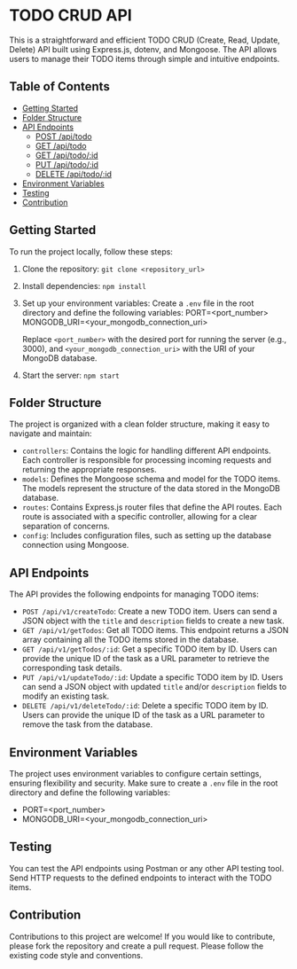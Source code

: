 # TODO CRUD API

This is a straightforward and efficient TODO CRUD (Create, Read, Update, Delete) API built using Express.js, dotenv, and Mongoose. The API allows users to manage their TODO items through simple and intuitive endpoints.

## Table of Contents
- [Getting Started](#getting-started)
- [Folder Structure](#folder-structure)
- [API Endpoints](#api-endpoints)
  - [POST /api/todo](#post-apitodo)
  - [GET /api/todo](#get-apitodo)
  - [GET /api/todo/:id](#get-apitodoid)
  - [PUT /api/todo/:id](#put-apitodoid)
  - [DELETE /api/todo/:id](#delete-apitodoid)
- [Environment Variables](#environment-variables)
- [Testing](#testing)
- [Contribution](#contribution)


## Getting Started

To run the project locally, follow these steps:

1. Clone the repository: `git clone <repository_url>`
2. Install dependencies: `npm install`
3. Set up your environment variables: Create a `.env` file in the root directory and define the following variables:
   PORT=<port_number>
   MONGODB_URI=<your_mongodb_connection_uri>
   
   Replace `<port_number>` with the desired port for running the server (e.g., 3000), and `<your_mongodb_connection_uri>` with the URI of your MongoDB database.
4. Start the server: `npm start`

## Folder Structure

The project is organized with a clean folder structure, making it easy to navigate and maintain:

- `controllers`: Contains the logic for handling different API endpoints. Each controller is responsible for processing incoming requests and returning the appropriate responses.
- `models`: Defines the Mongoose schema and model for the TODO items. The models represent the structure of the data stored in the MongoDB database.
- `routes`: Contains Express.js router files that define the API routes. Each route is associated with a specific controller, allowing for a clear separation of concerns.
- `config`: Includes configuration files, such as setting up the database connection using Mongoose.

## API Endpoints

The API provides the following endpoints for managing TODO items:

- `POST /api/v1/createTodo`: Create a new TODO item. Users can send a JSON object with the `title` and `description` fields to create a new task.
- `GET /api/v1/getTodos`: Get all TODO items. This endpoint returns a JSON array containing all the TODO items stored in the database.
- `GET /api/v1/getTodos/:id`: Get a specific TODO item by ID. Users can provide the unique ID of the task as a URL parameter to retrieve the corresponding task details.
- `PUT /api/v1/updateTodo/:id`: Update a specific TODO item by ID. Users can send a JSON object with updated `title` and/or `description` fields to modify an existing task.
- `DELETE /api/v1/deleteTodo/:id`: Delete a specific TODO item by ID. Users can provide the unique ID of the task as a URL parameter to remove the task from the database.

## Environment Variables

The project uses environment variables to configure certain settings, ensuring flexibility and security. Make sure to create a `.env` file in the root directory and define the following variables:
   - PORT=<port_number>
   - MONGODB_URI=<your_mongodb_connection_uri>

## Testing

You can test the API endpoints using Postman or any other API testing tool. Send HTTP requests to the defined endpoints to interact with the TODO items.

## Contribution

Contributions to this project are welcome! If you would like to contribute, please fork the repository and create a pull request. Please follow the existing code style and conventions.

